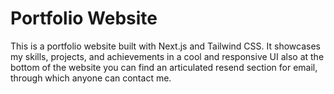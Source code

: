 # Portfolio Website

This is a portfolio website built with Next.js and Tailwind CSS. It showcases my skills, projects, and achievements in a cool and responsive UI also at the bottom of the website you can find an articulated resend section for email, through which anyone can contact me.



